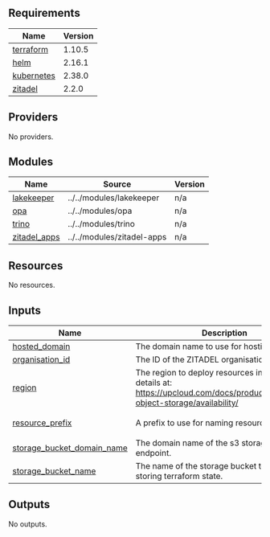 <!-- BEGIN_TF_DOCS -->
## Requirements

| Name | Version |
|------|---------|
| <a name="requirement_terraform"></a> [terraform](#requirement\_terraform) | 1.10.5 |
| <a name="requirement_helm"></a> [helm](#requirement\_helm) | 2.16.1 |
| <a name="requirement_kubernetes"></a> [kubernetes](#requirement\_kubernetes) | 2.38.0 |
| <a name="requirement_zitadel"></a> [zitadel](#requirement\_zitadel) | 2.2.0 |

## Providers

No providers.

## Modules

| Name | Source | Version |
|------|--------|---------|
| <a name="module_lakekeeper"></a> [lakekeeper](#module\_lakekeeper) | ../../modules/lakekeeper | n/a |
| <a name="module_opa"></a> [opa](#module\_opa) | ../../modules/opa | n/a |
| <a name="module_trino"></a> [trino](#module\_trino) | ../../modules/trino | n/a |
| <a name="module_zitadel_apps"></a> [zitadel\_apps](#module\_zitadel\_apps) | ../../modules/zitadel-apps | n/a |

## Resources

No resources.

## Inputs

| Name | Description | Type | Default | Required |
|------|-------------|------|---------|:--------:|
| <a name="input_hosted_domain"></a> [hosted\_domain](#input\_hosted\_domain) | The domain name to use for hosting services. | `string` | n/a | yes |
| <a name="input_organisation_id"></a> [organisation\_id](#input\_organisation\_id) | The ID of the ZITADEL organisation. | `string` | n/a | yes |
| <a name="input_region"></a> [region](#input\_region) | The region to deploy resources in. More details at: https://upcloud.com/docs/products/managed-object-storage/availability/ | `string` | `"europe-1"` | no |
| <a name="input_resource_prefix"></a> [resource\_prefix](#input\_resource\_prefix) | A prefix to use for naming resources. | `string` | `"dp-demo-stack"` | no |
| <a name="input_storage_bucket_domain_name"></a> [storage\_bucket\_domain\_name](#input\_storage\_bucket\_domain\_name) | The domain name of the s3 storage bucket endpoint. | `string` | n/a | yes |
| <a name="input_storage_bucket_name"></a> [storage\_bucket\_name](#input\_storage\_bucket\_name) | The name of the storage bucket to use for storing terraform state. | `string` | n/a | yes |

## Outputs

No outputs.
<!-- END_TF_DOCS -->